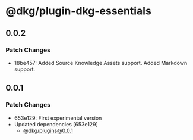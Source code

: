 # @dkg/plugin-dkg-essentials

## 0.0.2

### Patch Changes

- 18be457: Added Source Knowledge Assets support.
  Added Markdown support.

## 0.0.1

### Patch Changes

- 653e129: First experimental version
- Updated dependencies [653e129]
  - @dkg/plugins@0.0.1
